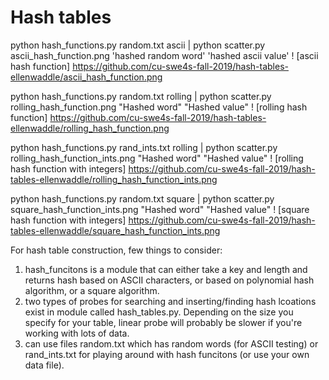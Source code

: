 # Hash tables

python hash_functions.py random.txt ascii | python scatter.py ascii_hash_function.png 'hashed random word' 'hashed ascii value'
! [ascii hash function] https://github.com/cu-swe4s-fall-2019/hash-tables-ellenwaddle/ascii_hash_function.png

python hash_functions.py random.txt rolling | python scatter.py rolling_hash_function.png "Hashed word" "Hashed value"
! [rolling hash function] https://github.com/cu-swe4s-fall-2019/hash-tables-ellenwaddle/rolling_hash_function.png

python hash_functions.py rand_ints.txt rolling | python scatter.py rolling_hash_function_ints.png "Hashed word" "Hashed value"
! [rolling hash function with integers] https://github.com/cu-swe4s-fall-2019/hash-tables-ellenwaddle/rolling_hash_function_ints.png

python hash_functions.py random.txt square | python scatter.py square_hash_function_ints.png "Hashed word" "Hashed value"
! [square hash function with integers] https://github.com/cu-swe4s-fall-2019/hash-tables-ellenwaddle/square_hash_function_ints.png


For hash table construction, few things to consider:
1. hash_funcitons is a module that can either take a key and length and returns hash based on ASCII characters, or based on polynomial hash algorithm, or a square algorithm.
2. two types of probes for searching and inserting/finding hash lcoations exist in module called hash_tables.py. Depending on the size you specify for your table, linear probe will probably be slower if you're working with lots of data.
3. can use files random.txt which has random words (for ASCII testing) or rand_ints.txt for playing around with hash funcitons (or use your own data file).  
